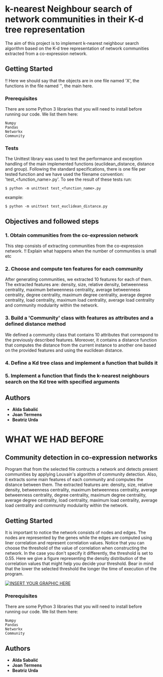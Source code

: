 # k-nearest Neighbour search of network communities in their K-d tree representation

The aim of this project is to implement k-nearest neighbour search algorithm based on the K-d tree representation of network communities extracted from a co-expression network. 

## Getting Started
!! Here we should say that the objects are in one file named 'X', the functions in the file named '', the main here. 


### Prerequisites

There are some Python 3 libraries that you will need to install before running our code. 
We list them here:

```
Numpy
Pandas
Networkx
Community
```

### Tests

The Unittest library was used to test the performance and exception handling of the main implemented functions (euclidean_distance, distance and group). Following the standard specifications, there is one file per tested function and we have used the filename convention: 'test_<function_name>.py'. To see the result of these tests run:

```$ python -m unittest test_<function_name>.py```

example:

```$ python -m unittest test_euclidean_distance.py```

## Objectives and followed steps

### 1. Obtain communities from the co-expression network
This step consists of extracting communities from the co-expression network. !! Explain what happens when the number of communities is small etc

### 2. Choose and compute ten features for each community
After generating communities, we extracted 10 features for each of them. The extracted features are: density, size, relative density, betweenness centrality, maximum betweenness centrality, average betweenness centrality, degree centrality, maximum degree centrality, average degree centrality, load centrality, maximum load centrality, average load centrality and community modularity within the network.

### 3. Build a 'Community' class with features as attributes and a defined distance method
We defined a community class that contains 10 attributes that correspond to the previously described features. Moreover, it contains a distance function that computes the distance from the current instance to another one based on the provided features and using the euclidean distance.  

### 4. Define a Kd tree class and implement a function that builds it


### 5. Implement a function that finds the k-nearest neighbours search on the Kd tree with specified arguments



## Authors

* **Alda Sabalić** 
* **Joan Termens** 
* **Beatriz Urda** 



# WHAT  WE HAD BEFORE

## Community detection in co-expression networks

Program that from the selected file contructs a network and detects present communities by applying Louvain's algorithm of community detection. Also, it extracts some main features of each community and computes the distance between them.
The extracted features are: density, size, relative density, betweenness centrality, maximum betweenness centrality, average betweenness centrality, degree centrality, maximum degree centrality, average degree centrality, load centrality, maximum load centrality, average load centrality and community modularity within the network.


## Getting Started

It is important to notice the network consists of nodes and edges. The nodes are represented by the genes while the edges are computed using liner correlation and represent correlation values. Notice that you can choose the threshold of the value of correlation when constructing the network. In the case you don't specify it differently, the threshold is set to 0.55.
Here we give a figure representing the density distribution of the correlation values that might help you decide your threshold. Bear in mind that the lower the selected threshold the longer the time of execution of the program.

[![INSERT YOUR GRAPHIC HERE](https://github.com/JTermens/APA-Project-Networks/blob/master/distribution.png)]()

### Prerequisites

There are some Python 3 libraries that you will need to install before running our code. 
We list them here:

```
Numpy
Pandas
Networkx
Community
```

## Authors

* **Alda Sabalić** 
* **Joan Termens** 
* **Beatriz Urda** 

